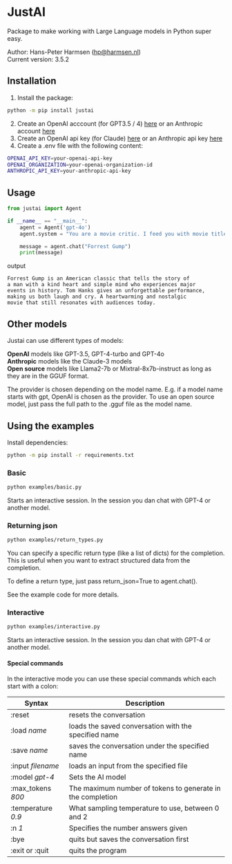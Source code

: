 # JustAI

Package to make working with Large Language models in Python super easy.

Author: Hans-Peter Harmsen (hp@harmsen.nl) \
Current version: 3.5.2

## Installation
1. Install the package:
~~~~bash
python -m pip install justai
~~~~
2. Create an OpenAI acccount (for GPT3.5 / 4) [here](https://platform.openai.com/) or an Anthropic account [here](https://console.anthropic.com/)
3. Create an OpenAI api key (for Claude) [here](https://platform.openai.com/account/api-keys) or an Anthropic api key [here](https://console.anthropic.com/settings/keys)
4. Create a .env file with the following content:
```bash
OPENAI_API_KEY=your-openai-api-key
OPENAI_ORGANIZATION=your-openai-organization-id
ANTHROPIC_API_KEY=your-anthropic-api-key
```
## Usage

```Python
from justai import Agent

if __name__ == "__main__":
    agent = Agent('gpt-4o')
    agent.system = "You are a movie critic. I feed you with movie titles and you give me a review in 50 words."

    message = agent.chat("Forrest Gump")
    print(message)
```
output
```
Forrest Gump is an American classic that tells the story of
a man with a kind heart and simple mind who experiences major
events in history. Tom Hanks gives an unforgettable performance, 
making us both laugh and cry. A heartwarming and nostalgic 
movie that still resonates with audiences today.
```
## Other models
Justai can use different types of models:

**OpenAI** models like GPT-3.5, GPT-4-turbo and GPT-4o\
**Anthropic** models like the Claude-3 models\
**Open source** models like Llama2-7b or Mixtral-8x7b-instruct as long as they are in the GGUF format.

The provider is chosen depending on the model name. E.g. if a model name starts with gpt, OpenAI is chosen as the provider.
To use an open source model, just pass the full path to the .gguf file as the model name.


## Using the examples
Install dependencies:
```bash
python -m pip install -r requirements.txt
```


### Basic
```bash
python examples/basic.py
```
Starts an interactive session. In the session you dan chat with GPT-4 or another model.

### Returning json
```bash
python examples/return_types.py
```
You can specify a specific return type (like a list of dicts) for the completion. 
This is useful when you want to extract structured data from the completion.

To define a return type, just pass return_json=True to agent.chat().

See the example code for more details.

### Interactive
```bash
python examples/interactive.py
```
Starts an interactive session. In the session you dan chat with GPT-4 or another model.

#### Special commands
In the interactive mode you can use these special commands which each start with a colon:

| Syntax                            | Description                                                         |
|-----------------------------------|---------------------------------------------------------------------|
| :reset                            | resets the conversation                                             |
| :load _name_                      | loads the saved conversation with the specified name                |
| :save _name_                      | saves the conversation under the specified name                     |
| :input _filename_                 | loads an input from the specified file                              |
| :model _gpt-4_                    | Sets the AI model                                                   |
| :max_tokens _800_                 | The maximum number of tokens to generate in the completion          |
| :temperature _0.9_                | What sampling temperature to use, between 0 and 2                   |
| :n _1_                            | Specifies the number answers given                                  |
| :bye                              | quits but saves the conversation first                              |
| :exit or :quit                    | quits the program                                                   |

